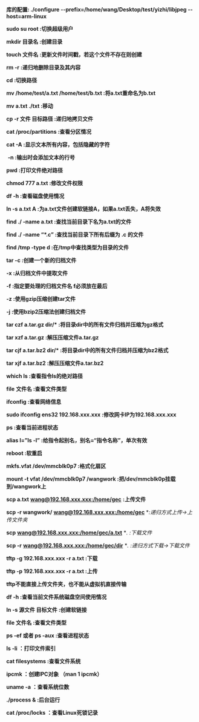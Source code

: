 **库的配置:  ./configure --prefix=/home/wang/Desktop/test/yizhi/libjpeg --host=arm-linux**

**sudo su root               :切换超级用户**

**mkdir   目录名          :创建目录**

**touch   文件名          :更新文件时间戳，若这个文件不存在则创建**

**rm -r                    :递归地删除目录及其内容**

**cd                       :切换路径**

**mv /home/test/a.txt  /home/test/b.txt  :将a.txt重命名为b.txt**

**mv a.txt ./txt         :移动**

**cp -r 文件 目标路径     :递归地拷贝文件**

**cat /proc/partitions       :查看分区情况**

**cat -A             :显示文本所有内容，包括隐藏的字符**

​    **-n             :输出时会添加文本的行号**

**pwd              :打印文件绝对路径**

**chmod 777 a.txt       :修改文件权限**

**df -h             :查看磁盘使用情况**

**ln -s a.txt A        :为a.txt文件创建软链接A，如果a.txt丢失，A将失效**

**find ./ -name a.txt     :查找当前目录下名为a.txt的文件**

**find ./ -name “\*.c”     :查找当前目录下所有后缀为 .c 的文件**

**find /tmp -type d       :在/tmp中查找类型为目录的文件**

**tar -c              :创建一个新的归档文件**

**-x              :从归档文件中提取文件**

**-f             :指定要处理的归档文件名  f必须放在最后**

**-z             :使用gzip压缩创建tar文件**

**-j             :使用bzip2压缩法创建归档文件**

**tar  czf  a.tar.gz  dir/\*   :将目录dir中的所有文件归档并压缩为gz格式**

**tar  xzf  a.tar.gz       :解压压缩文件a.tar.gz**

**tar  cjf  a.tar.bz2  dir/\*    :将目录dir中的所有文件归档并压缩为bz2格式**

**tar  xjf  a.tar.bz2       :解压压缩文件a.tar.bz2**

**which ls            :查看指令ls的绝对路径**

**file**  **文件名          :查看文件类型**

**ifconfig             :查看网络信息**

**sudo ifconfig  ens32 192.168.xxx.xxx :修改网卡IP为192.168.xxx.xxx**

**ps               :查看当前进程状态**

**alias l=”ls -l”        :给指令起别名，别名=“指令名称”，单次有效**

**reboot             :软重启**

**mkfs.vfat /dev/mmcblk0p7  :格式化扇区**

**mount -t vfat  /dev/mmcblk0p7 /wangwork :把/dev/mmcblk0p挂载到/wangwork上**

**scp a.txt** [**wang@192.168.xxx.xxx:/home/gec**](mailto:wang@192.168.xxx.xxx:/home/gec)         **:上传文件**

**scp -r wangwork/** [**wang@192.168.xxx.xxx:/home/gec**](mailto:wang@192.168.xxx.xxx:/home/gec) **:*递归方式上传->上传文件夹**

**scp** [**wang@192.168.xxx.xxx:/home/gec/a.txt**](mailto:wang@192.168.xxx.xxx:/home/gec/a.txt) **.        :*下载文件**

**scp -r** [**wang@192.168.xxx.xxx:/home/gec/dir**](mailto:wang@192.168.xxx.xxx:/home/gec/dir)  **.     :*递归方式下载->下载文件**

**tftp -g 192.168.xxx.xxx -r a.txt  :下载**

**tftp -p 192.168.xxx.xxx -r a.txt  :上传**

**tftp不能直接上传文件夹，也不能从虚拟机直接传输**

**df -h                     :查看当前文件系统磁盘空间使用情况**

**ln  -s 源文件 目标文件               :创建软链接**

**file 文件名                          :查看文件类型**

**ps -ef 或者 ps -aux                   :查看进程状态**

**ls  -li					：打印文件索引**

**cat filesystems			:查看文件系统**

**ipcmk					：创建IPC对象  （man 1 ipcmk）** 

**uname  -a				：查看系统位数**

**./process  &				:后台运行**

**cat /proc/locks			：查看Linux死锁记录**